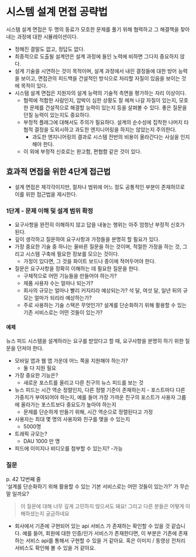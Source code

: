 # 시스템 설계 면접 공략법
시스템 설계 면접은 두 명의 동료가 모호한 문제를 풀기 위해 협력하고 그 해결책을 찾아내는 과정에 대한 시뮬레이션이다.  
- 정해진 결말도 없고, 정답도 없다.  
- 최종적으로 도출될 설계안은 설계 과정에 들인 노력에 비하면 그다지 중요하지 않다.
- 설계 기술을 시연하는 것이 목적이며, 설계 과정에서 내린 결정들에 대한 방어 능력을 보이고, 면접관의 피드백을 건설적인 방식으로 처리할 자질이 있음을 보이는 것에 목적이 있다.
- 시스템 설계 면접은 지원자의 설계 능력의 기술적 측면을 평가하는 자리 이상이다.
    - 협력에 적합한 사람인지, 압박이 심한 상황도 잘 헤쳐 나갈 자질이 있는지, 모호한 문제를 건설적으로 해결할 능력이 있는지 등을 살펴볼 수 있다. 좋은 질문을 던질 능력이 있는지도 중요하다.
    - 부정적 플래그에 대해서도 주의가 필요하다. 설계의 순수성에 집착한 나머지 타협적 결정을 도외시하고 과도한 엔지니어링을 하지는 않았는지 주의한다.
        - 과도한 엔지니어링의 결과로 시스템 전반의 비용이 올라간다는 사실을 인지해야 한다.
    - 이 외에 부정적 신호로는 완고함, 편협함 같은 것이 있다.

## 효과적 면접을 위한 4단계 접근법
- 설계 면접은 제각각이지만, 절차나 범위에 어느 정도 공통적인 부분이 존재하므로 이를 위한 접근법을 제시한다.

### 1단계 - 문제 이해 및 설계 범위 확정
- 요구사항을 완전히 이해하지 않고 답을 내놓는 행위는 아주 엄청난 부정적 신호가 된다.
- 깊이 생각하고 질문하여 요구사항과 가정들을 분명히 할 필요가 있다.
- 가장 중요한 기술 중 하나는 올바른 질문을 하는 것이며, 적절한 가정을 하는 것, 그리고 시스템 구축에 필요한 정보를 모으는 것이다.
    - 가정이 있다면, 그 것을 화이트 보드나 종이에 적어두어야 한다.
- 질문은 요구사항을 정확히 이해하는 데 필요한 질문을 한다.
    - 구체적으로 어떤 기능들을 만들어야 하는가?
    - 제품 사용자 수는 얼마나 되는가?
    - 회사의 규모는 얼마나 빨리 커지리라 예상되는가? 석 달, 여섯 달, 일년 뒤의 규모는 얼마가 되리라 예상하는가?
    - 주로 사용하는 기술 스택은 무엇인가? 설계를 단순화하기 위해 활용할 수 있는 기존 서비스로는 어떤 것들이 있는가?

#### 예제
뉴스 피드 시스템을 설계하라는 요구를 받았다고 할 때, 요구사항을 분명히 하기 위한 질문을 던져야 한다.

- 모바일 앱과 웹 앱 가운데 어느 쪽을 지원해야 하는가?
    - 둘 다 지원 필요
- 가장 중요한 기능은?
    - 새로운 포스트를 올리고 다른 친구의 뉴스 피드를 보는 것
- 뉴스 피드는 시간 역순 정렬인지, 다른 정렬 기준이 존재하는지 - 포스트마다 다른 가중치가 부여되어야 하는지, 예를 들어 가장 가까운 친구의 포스트가 사용자 그룹에 올라가는 포스트보다 중요도가 높아야 하는지
    - 문제를 단순하게 만들기 위해, 시간 역순으로 정렬된다고 가정
- 사용자는 최대 몇 명의 사용자와 친구를 맺을 수 있는지
    - 5000명
- 트래픽 규모는?
    - DAU 1000 만 명
- 피드에 이미지나 비디오를 첨부할 수 있는지?
    -가능

### 질문
p. 42 12번째 줄  
'설계를 단순화하기 위해 활용할 수 있는 기본 서비스로는 어떤 것들이 있는가?' 가 무슨 말 일까요?
>이 질문에 대해 너무 깊게 고민하지 않으셔도 돼요! 그리고 다른 분들은 어떻게 이해하셨는지 궁금하네요
- 회사에서 기존에 구현되어 있는 api 서비스 가 존재하는 확인할 수 있을 것 같습니다. 예를 들어, 회원에 대한 인증/인가 서비스가 존재한다면, 이 부분은 기존에 존재하는 서비스 api를 통해서 구현할 수 있을 거 같아요. 혹은 이미지 / 동영상 전처리 서비스도 확인해 볼 수 있을 거 같아요.